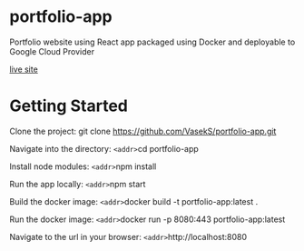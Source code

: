 # portfolio-app
Portfolio website using React app packaged using Docker and deployable to Google Cloud Provider

[live site](https://vaclavsekret.dev)

<h1>Getting Started</h1>


Clone the project:
git clone https://github.com/VasekS/portfolio-app.git

Navigate into the directory:
`<addr>`cd portfolio-app

Install node modules:
`<addr>`npm install

Run the app locally:
`<addr>`npm start

Build the docker image:
`<addr>`docker build -t portfolio-app:latest .

Run the docker image:
`<addr>`docker run -p 8080:443 portfolio-app:latest

Navigate to the url in your browser:
`<addr>`http://localhost:8080
